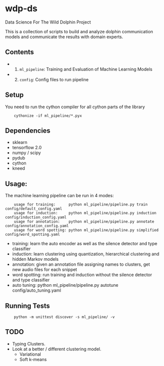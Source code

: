 # wdp-ds
Data Science For The Wild Dolphin Project

This is a collection of scripts to build and analyze dolphin communication models
and communicate the results with domain experts. 

## Contents

+ 1) `ml_pipeline`: Training and Evaluation of Machine Learning Models
+ 2) `config`: Config files to run pipeline


## Setup
You need to run the cython compiler for all cython parts of the library
```
    cythonize -if ml_pipeline/*.pyx
```


## Dependencies
+ sklearn
+ tensorflow 2.0
+ numpy / scipy
+ pydub
+ cython
+ kneed

## Usage:
The machine learning pipeline can be run in 4 modes:
```
    usage for training:      python ml_pipeline/pipeline.py train config/default_config.yaml
    usage for induction:     python ml_pipeline/pipeline.py induction config/induction_config.yaml
    usage for annotation:    python ml_pipeline/pipeline.py annotate config/annotation_config.yaml
    usage for word spotting: python ml_pipeline/pipeline.py simplified config/word_spotting.yaml
```

+ training:   learn the auto encoder as well as the silence detector and type classifier 
+ induction:  learn clustering using quantization, hierarchical clustering and hidden Markov models
+ annotation: given an annotation file assigning names to clusters, get new audio files for each snippet
+ word spotting: run training and induction without the silence detector and type classifier
+ auto tuning:   python ml_pipeline/pipeline.py autotune config/auto_tuning.yaml

## Running Tests
```
    python -m unittest discover -s ml_pipeline/ -v
```

## TODO

+ Typing Clusters.
+ Look at a better / different clustering model.
    - Variational
    - Soft k-means